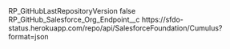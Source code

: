 <?xml version="1.0" encoding="UTF-8"?>
<CustomMetadata xmlns="http://soap.sforce.com/2006/04/metadata" xmlns:xsi="http://www.w3.org/2001/XMLSchema-instance" xmlns:xsd="http://www.w3.org/2001/XMLSchema">
    <label>RP_GitHubLastRepositoryVersion</label>
    <protected>false</protected>
    <values>
        <field>RP_GitHub_Salesforce_Org_Endpoint__c</field>
        <value xsi:type="xsd:string">https://sfdo-status.herokuapp.com/repo/api/SalesforceFoundation/Cumulus?format=json</value>
    </values>
</CustomMetadata>
